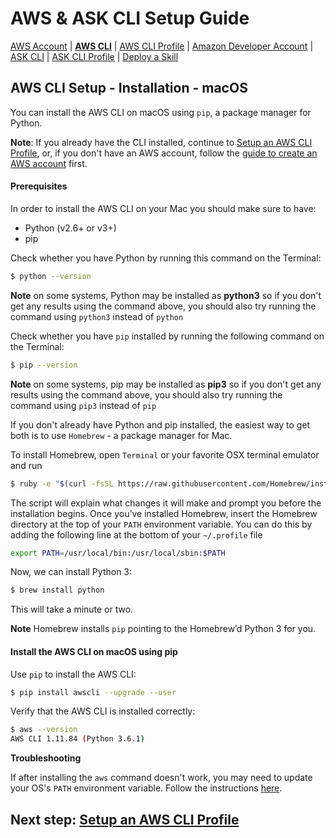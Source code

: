 # AWS & ASK CLI Setup Guide
[AWS Account](new-aws-account.md) | **[AWS CLI](aws-cli-setup-intro.md)** | [AWS CLI Profile](aws-cli-setup-profile.md) | [Amazon Developer Account](dev-portal-intro.md) | [ASK CLI](ask-cli-setup-intro.md) | [ASK CLI Profile](ask-cli-setup-profile.md) | [Deploy a Skill](deploy-sample-skill.md)




## AWS CLI Setup - Installation - macOS

You can install the AWS CLI on macOS using `pip`, a package manager for Python.

**Note**: If you already have the CLI installed, continue to [Setup an AWS CLI Profile](aws-cli-setup-profile.md), or, if you don't have an AWS account, follow the [guide to create an AWS account](new-aws-account.md) first.



#### Prerequisites

In order to install the AWS CLI on your Mac you should make sure to have:

* Python (v2.6+ or v3+)
* pip 

Check whether you have Python by running this command on the Terminal:

```bash
$ python --version
```

**Note** on some systems, Python may be installed as **python3** so if you don't get any results using the command above, you should also try running the command using `python3` instead of `python`



Check whether you have `pip` installed by running the following command on the Terminal:

```bash
$ pip --version
```

**Note** on some systems, pip may be installed as **pip3** so if you don't get any results using the command above, you should also try running the command using `pip3` instead of `pip`



If you don't already have Python and pip installed, the easiest way to get both is to use `Homebrew` - a package manager for Mac.

To install Homebrew, open `Terminal` or your favorite OSX terminal emulator and run

```bash
$ ruby -e "$(curl -fsSL https://raw.githubusercontent.com/Homebrew/install/master/install)"
```

The script will explain what changes it will make and prompt you before the installation begins. Once you’ve installed Homebrew, insert the Homebrew directory at the top of your `PATH` environment variable. You can do this by adding the following line at the bottom of your `~/.profile` file

```bash
export PATH=/usr/local/bin:/usr/local/sbin:$PATH
```

Now, we can install Python 3:

```bash
$ brew install python
```

This will take a minute or two. 

**Note** Homebrew installs `pip` pointing to the Homebrew’d Python 3 for you.



#### Install the AWS CLI on macOS using pip

Use `pip` to install the AWS CLI:

```bash
$ pip install awscli --upgrade --user
```



Verify that the AWS CLI is installed correctly:

```bash
$ aws --version
AWS CLI 1.11.84 (Python 3.6.1)
```





**Troubleshooting**

If after installing the `aws` command doesn't work, you may need to update your OS's `PATH` environment variable. Follow the instructions [here](https://docs.aws.amazon.com/cli/latest/userguide/cli-install-macos.html#awscli-install-osx-path).



## Next step: [Setup an AWS CLI Profile](aws-cli-setup-profile.md)

